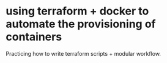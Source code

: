 # using terraform + docker to automate the provisioning of containers
Practicing how to write terraform scripts + modular workflow.
